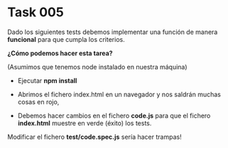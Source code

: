 # Task 005


Dado los  siguientes tests debemos implementar una función de manera **funcional** para que cumpla los criterios.

**¿Cómo podemos hacer esta tarea?**

(Asumimos que tenemos node instalado en nuestra máquina)

- Ejecutar **npm install**

- Abrimos el fichero index.html en un navegador y nos saldrán muchas cosas en rojo,
 
- Debemos hacer cambios en el fichero **code.js** para que el fichero **index.html** muestre en verde (éxito) los  tests.


Modificar el fichero **test/code.spec.js** sería hacer trampas!



